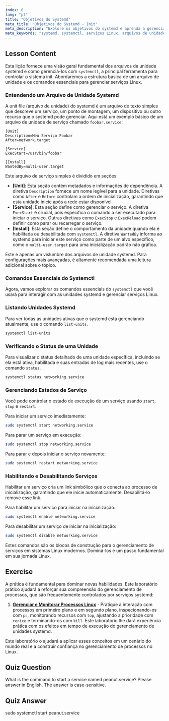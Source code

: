```yaml
---
index: 6
lang: "pt"
title: "Objetivos do Systemd"
meta_title: "Objetivos do Systemd - Init"
meta_description: "Explore os objetivos do systemd e aprenda a gerenciar serviços Linux usando comandos essenciais do systemctl. Este guia abrange o básico dos arquivos de unidade systemd, como iniciar, parar e habilitar serviços, e visualizar seu status."
meta_keywords: "systemd, systemctl, serviços Linux, arquivos de unidade, objetivos systemd, gerenciamento de serviços, unidades systemd, iniciante, tutorial, guia, comandos Linux"
---
```


## Lesson Content

Esta lição fornece uma visão geral fundamental dos arquivos de unidade systemd e como gerenciá-los com `systemctl`, a principal ferramenta para controlar o sistema init. Abordaremos a estrutura básica de um arquivo de unidade e os comandos essenciais para gerenciar serviços Linux.

### Entendendo um Arquivo de Unidade Systemd

A unit file (arquivo de unidade) do systemd é um arquivo de texto simples que descreve um serviço, um ponto de montagem, um dispositivo ou outro recurso que o systemd pode gerenciar. Aqui está um exemplo básico de um arquivo de unidade de serviço chamado `foobar.service`:

```
[Unit]
Description=Meu Serviço Foobar
After=network.target

[Service]
ExecStart=/usr/bin/foobar

[Install]
WantedBy=multi-user.target
```

Este arquivo de serviço simples é dividido em seções:

- **[Unit]**: Esta seção contém metadados e informações de dependência. A diretiva `Description` fornece um nome legível para a unidade. Diretivas como `After` e `Before` controlam a ordem de inicialização, garantindo que esta unidade inicie após a rede estar disponível.
- **[Service]**: Esta seção define como gerenciar o serviço. A diretiva `ExecStart` é crucial, pois especifica o comando a ser executado para iniciar o serviço. Outras diretivas como `ExecStop` e `ExecReload` podem definir como parar ou recarregar o serviço.
- **[Install]**: Esta seção define o comportamento da unidade quando ela é habilitada ou desabilitada com `systemctl`. A diretiva `WantedBy` informa ao systemd para iniciar este serviço como parte de um alvo específico, como o `multi-user.target` para uma inicialização padrão não gráfica.

Este é apenas um vislumbre dos arquivos de unidade systemd. Para configurações mais avançadas, é altamente recomendada uma leitura adicional sobre o tópico.

### Comandos Essenciais do Systemctl

Agora, vamos explorar os comandos essenciais do `systemctl` que você usará para interagir com as unidades systemd e gerenciar serviços Linux.

### Listando Unidades Systemd

Para ver todas as unidades ativas que o systemd está gerenciando atualmente, use o comando `list-units`.

```bash
systemctl list-units
```

### Verificando o Status de uma Unidade

Para visualizar o status detalhado de uma unidade específica, incluindo se ela está ativa, habilitada e suas entradas de log mais recentes, use o comando `status`.

```bash
systemctl status networking.service
```

### Gerenciando Estados de Serviço

Você pode controlar o estado de execução de um serviço usando `start`, `stop` e `restart`.

Para iniciar um serviço imediatamente:

```bash
sudo systemctl start networking.service
```

Para parar um serviço em execução:

```bash
sudo systemctl stop networking.service
```

Para parar e depois iniciar o serviço novamente:

```bash
sudo systemctl restart networking.service
```

### Habilitando e Desabilitando Serviços

Habilitar um serviço cria um link simbólico que o conecta ao processo de inicialização, garantindo que ele inicie automaticamente. Desabilitá-lo remove esse link.

Para habilitar um serviço para iniciar na inicialização:

```bash
sudo systemctl enable networking.service
```

Para desabilitar um serviço de iniciar na inicialização:

```bash
sudo systemctl disable networking.service
```

Estes comandos são os blocos de construção para o gerenciamento de serviços em sistemas Linux modernos. Dominá-los é um passo fundamental em sua jornada Linux.

## Exercise

A prática é fundamental para dominar novas habilidades. Este laboratório prático ajudará a reforçar sua compreensão do gerenciamento de processos, que são frequentemente controlados por serviços systemd:

1.  **[Gerenciar e Monitorar Processos Linux](https://labex.io/pt/labs/comptia-manage-and-monitor-linux-processes-590864)** - Pratique a interação com processos em primeiro plano e em segundo plano, inspecionando-os com `ps`, monitorando recursos com `top`, ajustando a prioridade com `renice` e terminando-os com `kill`. Este laboratório lhe dará experiência prática com os efeitos em tempo de execução do gerenciamento de unidades systemd.

Este laboratório o ajudará a aplicar esses conceitos em um cenário do mundo real e a construir confiança no gerenciamento de processos no Linux.

## Quiz Question

What is the command to start a service named peanut.service? Please answer in English. The answer is case-sensitive.

## Quiz Answer

sudo systemctl start peanut.service
